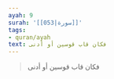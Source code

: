 ```yaml
---
ayah: 9
surah: '[[053|سورة]]'
tags:
- quran/ayah
text: فكان قاب قوسين أو أدنى
---
```

> فكان قاب قوسين أو أدنى
